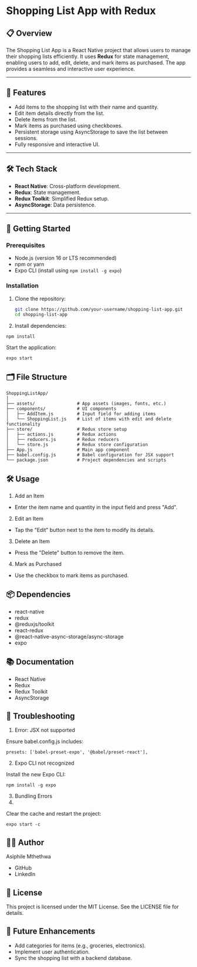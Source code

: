 # Shopping List App with Redux

## 📋 Overview
The Shopping List App is a React Native project that allows users to manage their shopping lists efficiently. It uses **Redux** for state management, enabling users to add, edit, delete, and mark items as purchased. The app provides a seamless and interactive user experience.

---

## 🎯 Features
- Add items to the shopping list with their name and quantity.
- Edit item details directly from the list.
- Delete items from the list.
- Mark items as purchased using checkboxes.
- Persistent storage using AsyncStorage to save the list between sessions.
- Fully responsive and interactive UI.

---

## 🛠️ Tech Stack
- **React Native**: Cross-platform development.
- **Redux**: State management.
- **Redux Toolkit**: Simplified Redux setup.
- **AsyncStorage**: Data persistence.

---

## 🚀 Getting Started

### Prerequisites
- Node.js (version 16 or LTS recommended)
- npm or yarn
- Expo CLI (install using `npm install -g expo`)

### Installation

1. Clone the repository:
   ```bash
   git clone https://github.com/your-username/shopping-list-app.git
   cd shopping-list-app
   ```
   
2. Install dependencies:

```
npm install
```

Start the application:
```
expo start
```

## 🗂️ File Structure


```
ShoppingListApp/
│
├── assets/                # App assets (images, fonts, etc.)
├── components/            # UI components
│   ├── AddItem.js         # Input field for adding items
│   └── ShoppingList.js    # List of items with edit and delete functionality
├── store/                 # Redux store setup
│   ├── actions.js         # Redux actions
│   ├── reducers.js        # Redux reducers
│   └── store.js           # Redux store configuration
├── App.js                 # Main app component
├── babel.config.js        # Babel configuration for JSX support
└── package.json           # Project dependencies and scripts
```

## 🛠️ Usage

1. Add an Item

* Enter the item name and quantity in the input field and press "Add".

2. Edit an Item
   
* Tap the "Edit" button next to the item to modify its details.

3. Delete an Item

* Press the "Delete" button to remove the item.

4. Mark as Purchased

* Use the checkbox to mark items as purchased.

## 📦 Dependencies

* react-native
* redux
* @reduxjs/toolkit
* react-redux
* @react-native-async-storage/async-storage
* expo

## 📚 Documentation

* React Native
* Redux
* Redux Toolkit
* AsyncStorage

## 🔧 Troubleshooting

1. Error: JSX not supported

Ensure babel.config.js includes:

```
presets: ['babel-preset-expo', '@babel/preset-react'],
```

2. Expo CLI not recognized

Install the new Expo CLI:

```
npm install -g expo
```

3. Bundling Errors
4. 
Clear the cache and restart the project:

```
expo start -c
```

## 🧑‍💻 Author

Asiphile Mthethwa

* GitHub
* LinkedIn

## 📄 License
This project is licensed under the MIT License. See the LICENSE file for details.

## 📝 Future Enhancements

* Add categories for items (e.g., groceries, electronics).
* Implement user authentication.
* Sync the shopping list with a backend database.

